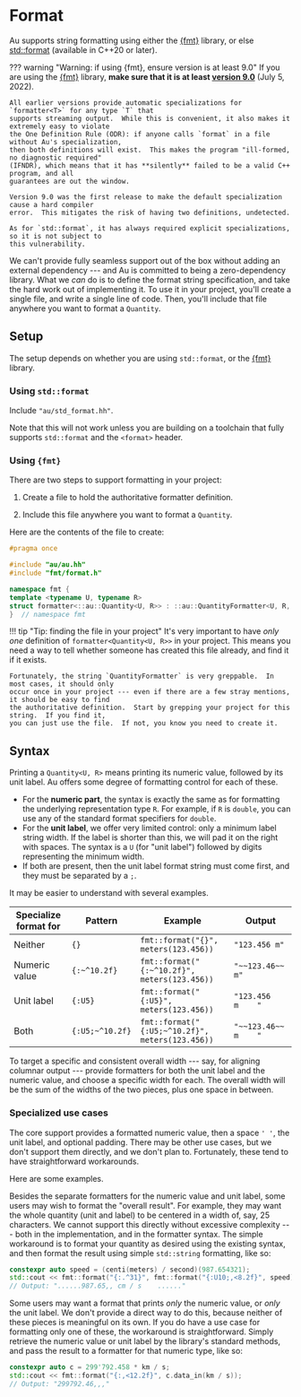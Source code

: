 # Format

Au supports string formatting using either the [{fmt}] library, or else [std::format] (available
in C++20 or later).

??? warning "Warning: if using {fmt}, ensure version is at least 9.0"
    If you are using the [{fmt}] library, **make sure that it is at least [version 9.0]** (July 5,
    2022).

    All earlier versions provide automatic specializations for `formatter<T>` for any type `T` that
    supports streaming output.  While this is convenient, it also makes it extremely easy to violate
    the One Definition Rule (ODR): if anyone calls `format` in a file without Au's specialization,
    then both definitions will exist.  This makes the program "ill-formed, no diagnostic required"
    (IFNDR), which means that it has **silently** failed to be a valid C++ program, and all
    guarantees are out the window.

    Version 9.0 was the first release to make the default specialization cause a hard compiler
    error.  This mitigates the risk of having two definitions, undetected.

    As for `std::format`, it has always required explicit specializations, so it is not subject to
    this vulnerability.

We can't provide fully seamless support out of the box without adding an external dependency --- and
Au is committed to being a zero-dependency library.  What we _can_ do is to define the format string
specification, and take the hard work out of implementing it.  To use it in your project, you'll
create a single file, and write a single line of code.  Then, you'll include that file anywhere you
want to format a `Quantity`.

## Setup

The setup depends on whether you are using `std::format`, or the [{fmt}] library.

### Using `std::format`

Include `"au/std_format.hh"`.

Note that this will not work unless you are building on a toolchain that fully supports
`std::format` and the `<format>` header.

### Using `{fmt}`

There are two steps to support formatting in your project:

1. Create a file to hold the authoritative formatter definition.

2. Include this file anywhere you want to format a `Quantity`.

Here are the contents of the file to create:

```cpp
#pragma once

#include "au/au.hh"
#include "fmt/format.h"

namespace fmt {
template <typename U, typename R>
struct formatter<::au::Quantity<U, R>> : ::au::QuantityFormatter<U, R, ::fmt::formatter> {};
}  // namespace fmt
```

!!! tip "Tip: finding the file in your project"
    It's very important to have _only one_ definition of `formatter<Quantity<U, R>>` in your
    project.  This means you need a way to tell whether someone has created this file already, and
    find it if it exists.

    Fortunately, the string `QuantityFormatter` is very greppable.  In most cases, it should only
    occur once in your project --- even if there are a few stray mentions, it should be easy to find
    the authoritative definition.  Start by grepping your project for this string.  If you find it,
    you can just use the file.  If not, you know you need to create it.

## Syntax

Printing a `Quantity<U, R>` means printing its numeric value, followed by its unit label.  Au offers
some degree of formatting control for each of these.

- For the **numeric part**, the syntax is exactly the same as for formatting the underlying
  representation type `R`.  For example, if `R` is `double`, you can use any of the standard format
  specifiers for `double`.
- For the **unit label**, we offer very limited control: only a minimum label string width.  If the
  label is shorter than this, we will pad it on the right with spaces.  The syntax is a `U` (for
  "unit label") followed by digits representing the minimum width.
- If both are present, then the unit label format string must come first, and they must be separated
  by a `;`.

It may be easier to understand with several examples.

| Specialize format for | Pattern | Example | Output |
|-----------------------|---------|---------|--------|
| Neither | `{}` | `fmt::format("{}", meters(123.456))` | `"123.456 m"` |
| Numeric value | `{:~^10.2f}` | `fmt::format("{:~^10.2f}", meters(123.456))` | `"~~123.46~~ m"` |
| Unit label | `{:U5}` | `fmt::format("{:U5}", meters(123.456))` | `"123.456 m    "` |
| Both | `{:U5;~^10.2f}` | `fmt::format("{:U5;~^10.2f}", meters(123.456))` | `"~~123.46~~ m    "` |

To target a specific and consistent overall width --- say, for aligning columnar output --- provide
formatters for both the unit label and the numeric value, and choose a specific width for each.  The
overall width will be the sum of the widths of the two pieces, plus one space in between.

### Specialized use cases

The core support provides a formatted numeric value, then a space `' '`, the unit label, and
optional padding.  There may be other use cases, but we don't support them directly, and we don't
plan to. Fortunately, these tend to have straightforward workarounds.

Here are some examples.

Besides the separate formatters for the numeric value and unit label, some users may wish to format
the "overall result".  For example, they may want the whole quantity (unit and label) to be centered
in a width of, say, 25 characters.  We cannot support this directly without excessive complexity ---
both in the implementation, and in the formatter syntax.  The simple workaround is to format your
quantity as desired using the existing syntax, and then format the result using simple `std::string`
formatting, like so:

```cpp
constexpr auto speed = (centi(meters) / second)(987.654321);
std::cout << fmt::format("{:.^31}", fmt::format("{:U10;,<8.2f}", speed));
// Output: "......987.65,, cm / s    ......"
```

Some users may want a format that prints _only_ the numeric value, or _only_ the unit label.  We
don't provide a direct way to do this, because neither of these pieces is meaningful on its own.  If
you do have a use case for formatting only one of these, the workaround is straightforward.  Simply
retrieve the numeric value or unit label by the library's standard methods, and pass the result to
a formatter for that numeric type, like so:

```cpp
constexpr auto c = 299'792.458 * km / s;
std::cout << fmt::format("{:,<12.2f}", c.data_in(km / s));
// Output: "299792.46,,,"
```

[{fmt}]: https://github.com/fmtlib/fmt
[std::format]: https://en.cppreference.com/w/cpp/utility/format/format.html
[version 9.0]: https://github.com/fmtlib/fmt/releases/tag/9.0.0
[standard format syntax]: https://hackingcpp.com/cpp/libs/fmt.html
